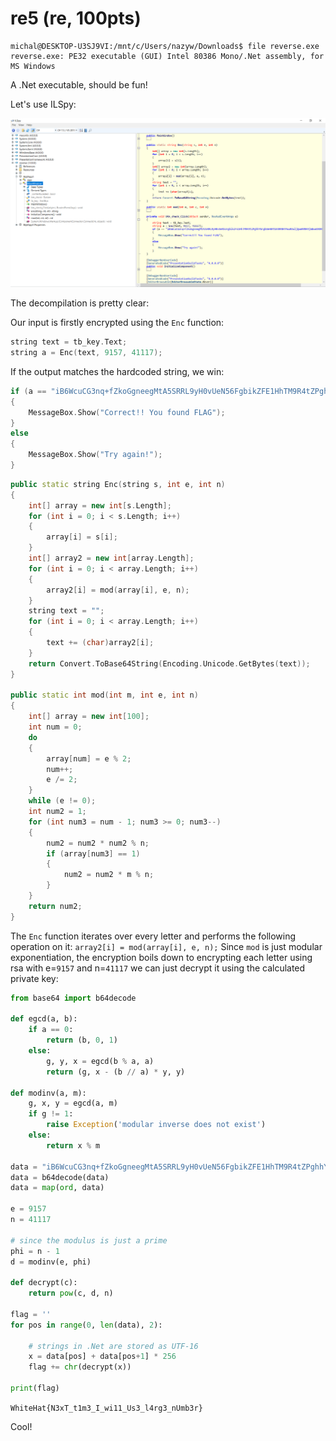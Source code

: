 # re5 (re, 100pts)

```
michal@DESKTOP-U3SJ9VI:/mnt/c/Users/nazyw/Downloads$ file reverse.exe
reverse.exe: PE32 executable (GUI) Intel 80386 Mono/.Net assembly, for MS Windows
```

A .Net executable, should be fun!

Let's use ILSpy:

![decompilation](decompilation.png)

The decompilation is pretty clear:

Our input is firstly encrypted using the `Enc` function:

```c++
string text = tb_key.Text;
string a = Enc(text, 9157, 41117);
```

If the output matches the hardcoded string, we win:
```c++
if (a == "iB6WcuCG3nq+fZkoGgneegMtA5SRRL9yH0vUeN56FgbikZFE1HhTM9R4tZPghhYGFgbUeHB4tEKRRNR4Ymu0OwljQwmRRNR4jWBweOKRRyCRRAljLGQ=")
{
	MessageBox.Show("Correct!! You found FLAG");
}
else
{
	MessageBox.Show("Try again!");
}
```

```c++
public static string Enc(string s, int e, int n)
{
	int[] array = new int[s.Length];
	for (int i = 0; i < s.Length; i++)
	{
		array[i] = s[i];
	}
	int[] array2 = new int[array.Length];
	for (int i = 0; i < array.Length; i++)
	{
		array2[i] = mod(array[i], e, n);
	}
	string text = "";
	for (int i = 0; i < array.Length; i++)
	{
		text += (char)array2[i];
	}
	return Convert.ToBase64String(Encoding.Unicode.GetBytes(text));
}

public static int mod(int m, int e, int n)
{
	int[] array = new int[100];
	int num = 0;
	do
	{
		array[num] = e % 2;
		num++;
		e /= 2;
	}
	while (e != 0);
	int num2 = 1;
	for (int num3 = num - 1; num3 >= 0; num3--)
	{
		num2 = num2 * num2 % n;
		if (array[num3] == 1)
		{
			num2 = num2 * m % n;
		}
	}
	return num2;
}
```

The `Enc` function iterates over every letter and performs the following operation on it: `array2[i] = mod(array[i], e, n);`
Since `mod` is just modular exponentiation, the encryption boils down to encrypting each letter using rsa with e=`9157` and n=`41117` we can just decrypt it using the calculated private key:

```python
from base64 import b64decode

def egcd(a, b):
    if a == 0:
        return (b, 0, 1)
    else:
        g, y, x = egcd(b % a, a)
        return (g, x - (b // a) * y, y)

def modinv(a, m):
    g, x, y = egcd(a, m)
    if g != 1:
        raise Exception('modular inverse does not exist')
    else:
        return x % m

data = "iB6WcuCG3nq+fZkoGgneegMtA5SRRL9yH0vUeN56FgbikZFE1HhTM9R4tZPghhYGFgbUeHB4tEKRRNR4Ymu0OwljQwmRRNR4jWBweOKRRyCRRAljLGQ="
data = b64decode(data)
data = map(ord, data)

e = 9157
n = 41117

# since the modulus is just a prime
phi = n - 1
d = modinv(e, phi)

def decrypt(c):
    return pow(c, d, n)

flag = ''
for pos in range(0, len(data), 2):
    
    # strings in .Net are stored as UTF-16
    x = data[pos] + data[pos+1] * 256
    flag += chr(decrypt(x))

print(flag)
```

`WhiteHat{N3xT_t1m3_I_wi11_Us3_l4rg3_nUmb3r}` 

Cool!
